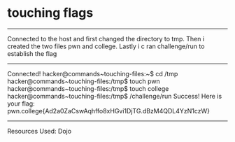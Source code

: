# touching flags
***
Connected to the host and first changed the directory to tmp. Then i created the two files pwn and college. Lastly i c
ran challenge/run to establish the flag
***
Connected!
hacker@commands~touching-files:~$ cd /tmp
hacker@commands~touching-files:/tmp$ touch pwn
hacker@commands~touching-files:/tmp$ touch college
hacker@commands~touching-files:/tmp$ /challenge/run
Success! Here is your flag:
pwn.college{Ad2a0ZaCswAqhffo8xHGvi1DjTG.dBzM4QDL4YzN1czW}
***
Resources Used:
Dojo
